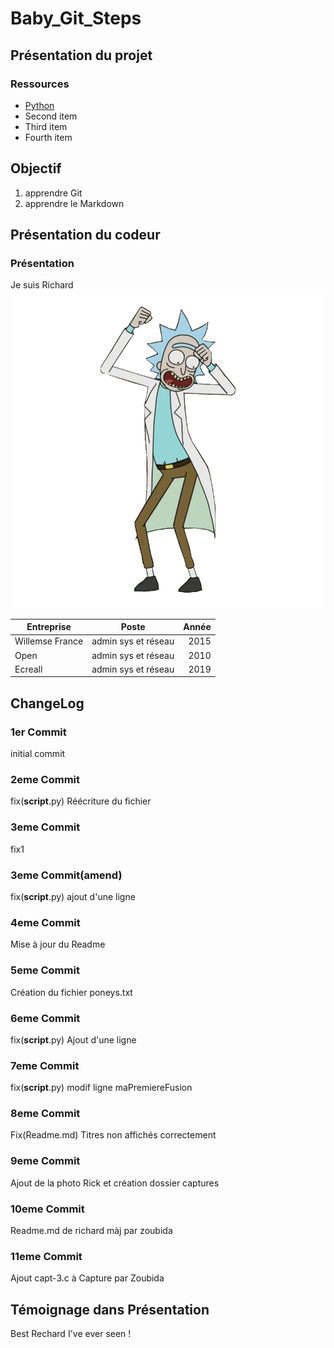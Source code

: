 # Baby_Git_Steps

## Présentation du projet

### Ressources
- [Python](https://www.python.org)
- Second item
- Third item
- Fourth item 

## Objectif
1. apprendre Git
2. apprendre le Markdown


## Présentation du codeur
### Présentation

Je suis Richard
![rick](rick.png)

| Entreprise   |  Poste    |  Année |
|----------|:-------------:|------:|
| Willemse France |  admin sys et réseau | 2015 |
| Open |    admin sys et réseau  |   2010 |
| Ecreall |  admin sys et réseau |    2019 |

## ChangeLog
### 1er Commit
initial commit

### 2eme Commit
fix(__script__.py) Réécriture du fichier

### 3eme Commit
fix1

### 3eme Commit(amend)
fix(__script__.py) ajout d'une ligne

### 4eme Commit
Mise à jour du Readme


### 5eme Commit
Création du fichier poneys.txt

### 6eme Commit
fix(__script__.py) Ajout d'une ligne


### 7eme Commit
fix(__script__.py) modif ligne maPremiereFusion

### 8eme Commit
Fix(Readme.md) Titres non affichés correctement

### 9eme Commit
Ajout de la photo Rick et création dossier captures

### 10eme Commit 
Readme.md de richard màj par zoubida

### 11eme Commit
Ajout capt-3.c à Capture par Zoubida 

## Témoignage dans Présentation
Best Rechard I've ever seen !
